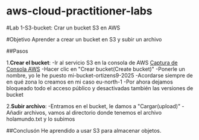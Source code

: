 # aws-cloud-practitioner-labs
#Lab 1-S3-bucket: Crar un bucket S3 en AWS

#Objetivo
Aprender a crear un bucket en S3 y subir un archivo

##Pasos

1.**Crear el bucket**:
 -Ir al servicio S3 en la consola de AWS [Captura de Consola AWS](/AWS-labs/lab-1-s3-bucket/capturas/1.png)
 -Hacer clic en "Crear bucket(Create bucket)"
 -Ponerle un nombre, yo le he puesto mi-bucket-ortizens9-2025
 -Acordarse siempre de en qué zona lo creamos en mi caso eu-north-1
 -Por ahora dejamos bloqueado todo el acceso público y desactivadas
  también las versiones de bucket
  
2.**Subir archivo**:
 -Entramos en el bucket, le damos a "Cargar(upload)"
 -Añadir archivos, vamos al directorio donde tenemos el archivo holamundo.txt y lo subimos

##Conclusón
He aprendido a usar S3 para almacenar objetos.
